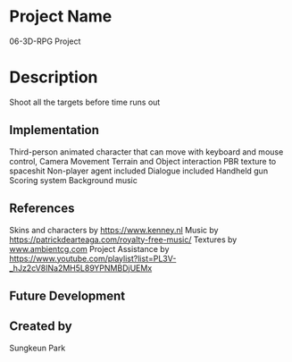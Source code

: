 # Project Name
06-3D-RPG Project

# Description
Shoot all the targets before time runs out

## Implementation
Third-person animated character that can move with keyboard and mouse control,
Camera Movement
Terrain and Object interaction
PBR texture to spaceshit
Non-player agent included
Dialogue included
Handheld gun
Scoring system
Background music

## References
Skins and characters by https://www.kenney.nl
Music by https://patrickdearteaga.com/royalty-free-music/
Textures by www.ambientcg.com
Project Assistance by https://www.youtube.com/playlist?list=PL3V-_hJz2cV8INa2MH5L89YPNMBDjUEMx

## Future Development

## Created by
Sungkeun Park
